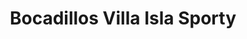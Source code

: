 ---
title: "Bocadillos Villa Isla Sporty"
url: /velez/bocadillos-villa-isla-sporty/
shop: Süßwaren
---